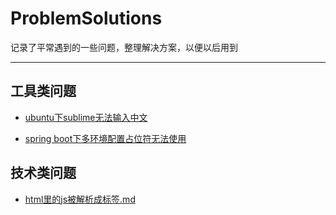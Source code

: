 # ProblemSolutions
记录了平常遇到的一些问题，整理解决方案，以便以后用到
___

## 工具类问题
+ [ubuntu下sublime无法输入中文](./ubuntu下sublime无法输入中文.md)

+ [spring boot下多环境配置占位符无法使用](./spring-boot下多环境配置占位符无法使用.md)

## 技术类问题
+ [html里的js被解析成标签.md](./html里的js被解析成标签.md)